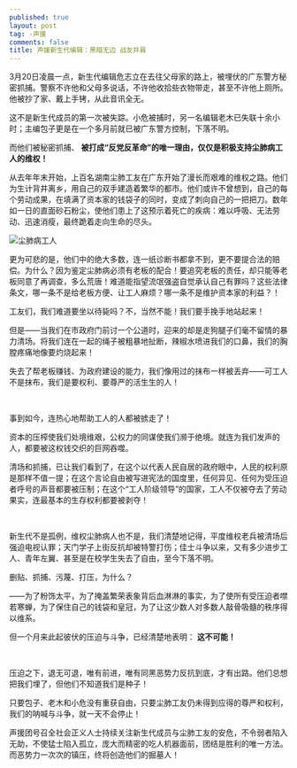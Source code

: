 ```yaml
---
published: true
layout: post
tag: -声援
comments: false
title: 声援新生代编辑：黑暗无边 战友并肩
---
```

3月20日凌晨一点，新生代编辑危志立在去往父母家的路上，被埋伏的广东警方秘密抓捕。警察不许他和父母多说话，不许他收拾些衣物带走，甚至不许他上厕所。他被抄了家、戴上手铐，从此音讯全无。

这不是新生代成员的第一次被失踪。小危被捕时，另一名编辑老木已失联十余小时；主编包子更是在一个多月前就已被广东警方控制，下落不明。

而他们被秘密抓捕、 **被打成“反党反革命”的唯一理由，仅仅是积极支持尘肺病工人的维权！**

从去年年末开始，上百名湖南尘肺工友在广东开始了漫长而艰难的维权之路。他们为生计背井离乡，用自己的双手建造着繁华的都市。他们或许不曾想到，自己的每个劳动成果，在填满了资本家的钱袋子的同时，变成了刺向自己的一把把刀。数年如一日的直面砂石粉尘，使他们患上了这预示着死亡的疾病：难以呼吸、无法劳动、迅速消瘦，最终跪着走向生命的尽头。

<p text-align="center"><img src="http://n.sinaimg.cn/finance/transform/20160603/_iyP-fxsvenv6475320.jpg" title="尘肺病工人"></p>

更为可悲的是，他们中的绝大多数，连一纸诊断书都拿不到，更不要提合法的赔偿。为什么？因为鉴定尘肺病必须有老板的配合！要追究老板的责任，却只能等老板同意了再调查，多么荒唐！难道能指望流氓强盗自觉承认自己有罪吗？这些法律条文，哪一条不是给老板方便、让工人麻烦？哪一条不是维护资本家的利益？！

工友们，我们难道要坐以待毙吗？不，当然不能！我们要手挽手地站起来！

但是——当我们在市政府门前讨一个公道时，迎来的却是走狗腿子们毫不留情的暴力清场。将我们连在一起的绳子被粗暴地扯断，辣椒水喷进我们的口鼻，我们的胸膛疼痛地像要灼烧起来！

失去了帮老板赚钱、为政府建设的能力，我们像用过的抹布一样被丢弃——可工人不是抹布，我们是要权利、要尊严的活生生的人！

<br />


事到如今，连热心地帮助工人的人都被掳走了！

资本的压榨使我们处境维艰，公权力的同谋使我们濒于绝境。就连为我们发声的人，都要被这权钱交织的巨网吞噬。

清场和抓捕，已让我们看到了，在这个以代表人民自居的政府眼中，人民的权利原是那样不值一提；在这个言论自由被写进宪法的国度里，任何异见、任何为受压迫者呼号的声音都要被压制；在这个“工人阶级领导”的国家，工人不仅被夺去了劳动果实，连最基本的生存权利都要被剥夺！

<br />

新生代不是孤例，维权尘肺病人也不是，我们清楚地记得，平度维权老兵被清场后强迫电视认罪；天门学子上街反抗却被特警打伤；佳士斗争以来，又有多少进步工人、青年左翼、甚至是在校学生失去了自由，至今下落不明。

删贴、抓捕、污蔑、打压，为什么？

——为了粉饰太平，为了掩盖繁荣表象背后血淋淋的事实，为了使所有受压迫者噤若寒蝉，为了保住自己的钱袋和皇冠，为了让这少数人对多数人敲骨吸髓的秩序得以维系。

但一个月来此起彼伏的压迫与斗争，已经清楚地表明： **这不可能！**

<br />

压迫之下，退无可退，唯有前进，唯有同黑恶势力反抗到底，才有出路。他们总想把我们埋了，但他们不知道我们是种子！

只要包子、老木和小危没有重获自由，只要尘肺工友仍未得到应得的尊严和权利，我们的呐喊与斗争，就一天不会停止！

声援团号召全社会正义人士持续关注新生代成员与尘肺工友的安危，不令弱者陷入无助，不使猛士陷入孤立，庞大而精密的吃人机器面前，团结是胜利的唯一方法。而恶势力一次次的镇压，终将创造他们的掘墓人！

